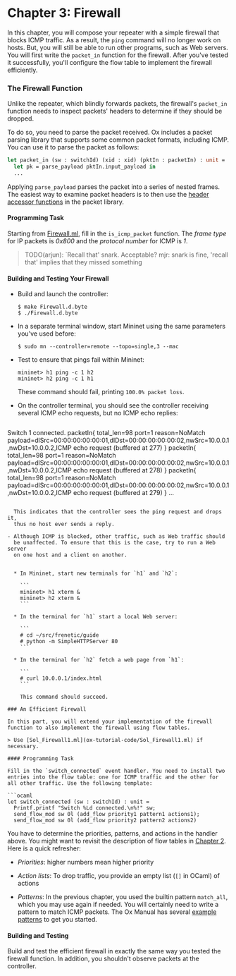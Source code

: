 Chapter 3: Firewall
===================

In this chapter, you will compose your repeater with a simple firewall
that blocks ICMP traffic. As a result, the `ping` command will no
longer work on hosts. But, you will still be able to run other
programs, such as Web servers.  You will first write the `packet_in`
function for the firewall.  After you've tested it successfully,
you'll configure the flow table to implement the firewall efficiently.

### The Firewall Function

Unlike the repeater, which blindly forwards packets, the firewall's
`packet_in` function needs to inspect packets' headers to determine if
they should be dropped.

To do so, you need to parse the packet received. Ox includes a packet
parsing library that supports some common packet formats, including ICMP.
You can use it to parse the packet as follows:

```ocaml
let packet_in (sw : switchId) (xid : xid) (pktIn : packetIn) : unit =
  let pk = parse_payload pktIn.input_payload in
  ...
```
Applying `parse_payload` parses the packet into a series of nested
frames. The easiest way to examine packet headers is to then use the
[header accessor functions] in the packet library.

#### Programming Task

Starting from [Firewall.ml](ox-tutorial-code/Firewall.ml), fill in the
`is_icmp_packet` function.  The _frame type_ for IP packets
is _0x800_ and the _protocol number_ for ICMP is _1_.

> TODO(arjun): `Recall that' snark. Acceptable?
> mjr: snark is fine, 'recall that' implies that they missed something

#### Building and Testing Your Firewall

- Build and launch the controller:

  ```shell
  $ make Firewall.d.byte
  $ ./Firewall.d.byte
  ```

- In a separate terminal window, start Mininet using the same
  parameters you've used before:

  ```
  $ sudo mn --controller=remote --topo=single,3 --mac
  ```

- Test to ensure that pings fail within Mininet:

  ```
  mininet> h1 ping -c 1 h2
  mininet> h2 ping -c 1 h1
  ```

  These command should fail, printing `100.0% packet loss`.

- On the controller terminal, you should see the controller receiving
  several ICMP echo requests, but no ICMP echo replies:
  
  ```
Switch 1 connected.
packetIn{
  total_len=98 port=1 reason=NoMatch
  payload=dlSrc=00:00:00:00:00:01,dlDst=00:00:00:00:00:02,nwSrc=10.0.0.1,nwDst=10.0.0.2,ICMP echo request (buffered at 277)
}
packetIn{
  total_len=98 port=1 reason=NoMatch
  payload=dlSrc=00:00:00:00:00:01,dlDst=00:00:00:00:00:02,nwSrc=10.0.0.1,nwDst=10.0.0.2,ICMP echo request (buffered at 278)
}
packetIn{
  total_len=98 port=1 reason=NoMatch
  payload=dlSrc=00:00:00:00:00:01,dlDst=00:00:00:00:00:02,nwSrc=10.0.0.1,nwDst=10.0.0.2,ICMP echo request (buffered at 279)
}
...
```

  This indicates that the controller sees the ping request and drops it,
  thus no host ever sends a reply.

- Although ICMP is blocked, other traffic, such as Web traffic should
  be unaffected. To ensure that this is the case, try to run a Web server
  on one host and a client on another.


  * In Mininet, start new terminals for `h1` and `h2`:

    ```
    mininet> h1 xterm &
    mininet> h2 xterm &
    ```

  * In the terminal for `h1` start a local Web server:

    ```
    # cd ~/src/frenetic/guide
    # python -m SimpleHTTPServer 80
    ```

  * In the terminal for `h2` fetch a web page from `h1`:

    ```
    # curl 10.0.0.1/index.html
    ```

    This command should succeed.

### An Efficient Firewall

In this part, you will extend your implementation of the firewall
function to also implement the firewall using flow tables.

> Use [Sol_Firewall1.ml](ox-tutorial-code/Sol_Firewall1.ml) if necessary.

#### Programming Task

Fill in the `switch_connected` event handler. You need to install two
entries into the flow table: one for ICMP traffic and the other for
all other traffic. Use the following template:

```ocaml
let switch_connected (sw : switchId) : unit =
  Printf.printf "Switch %Ld connected.\n%!" sw;
  send_flow_mod sw 0l (add_flow priority1 pattern1 actions1);
  send_flow_mod sw 0l (add_flow priority2 pattern2 actions2)
```

You have to determine the priorities, patterns, and actions in the
handler above. You might want to revisit the description of flow
tables in [Chapter 2][Ch2]. Here is a quick refresher:

- *Priorities*: higher numbers mean higher priority

- *Action lists*: To drop traffic, you provide an empty list (`[]` in
  OCaml) of actions

- *Patterns*: In the previous chapter, you used the builtin pattern
  `match_all`, which you may use again if needed. You will certainly
  need to write a pattern to match ICMP packets. The Ox Manual has
  several [example patterns] to get you started.

#### Building and Testing

Build and test the efficient firewall in exactly the same way you
tested the firewall function. In addition, you shouldn't observe
packets at the controller.

[Action]: http://frenetic-lang.github.io/frenetic/docs/OpenFlow0x01.Action.html

[PacketIn]: http://frenetic-lang.github.io/frenetic/docs/OpenFlow0x01.PacketIn.html

[PacketOut]: http://frenetic-lang.github.io/frenetic/docs/OpenFlow0x01.PacketOut.html

[Ox Platform]: http://frenetic-lang.github.io/frenetic/docs/Ox_Controller.OxPlatform.html

[Match]: http://frenetic-lang.github.io/frenetic/docs/OpenFlow0x01.Match.html

[Packet]: http://frenetic-lang.github.io/frenetic/docs/Packet.html

[Ch2]: 02-OxRepeater.md
[Ch3]: 03-OxFirewall.md
[Ch4]: 04-OxMonitor.md
[Ch5]: 05-OxLearning.md
[Ch6]: 06-NetCoreIntroduction.md
[Ch7]: 07-NetCoreComposition.md
[Ch8]: 08-DynamicNetCore.md

[OpenFlow_Core]: http://frenetic-lang.github.io/frenetic/docs/OpenFlow0x01_Core.html

[send_flow_mod]: http://frenetic-lang.github.io/frenetic/docs/OxPlatform.html#VALsend_flow_mod

[pattern]: http://frenetic-lang.github.io/frenetic/docs/OpenFlow0x01_Core.html#TYPEpattern

[match_all]: http://frenetic-lang.github.io/frenetic/docs/OpenFlow0x01_Core.html#VALmatch_all

[match_all]: http://frenetic-lang.github.io/frenetic/docs/OpenFlow0x01_Core.html#VALmatch_all

[example patterns]: http://frenetic-lang.github.io/frenetic/docs/OpenFlow0x01_Core.html#patternexamples

[header accessor functions]: http://frenetic-lang.github.io/frenetic/docs/Packet.html#accs